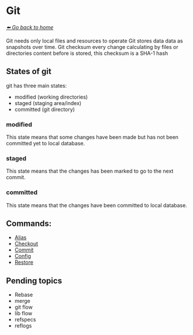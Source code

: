 # Git

*[:arrow_left: Go back to home](../README.md)*

Git needs only local files and resources to operate
Git stores data data as snapshots over time.
Git checksum every change calculating by files or directories content before is stored, this checksum is a SHA-1 hash 

## States of git
git has three main states:
- modified (working directories)
- staged (staging area/index)
- committed (git directory)

### modified
This state means that some changes have been made but has not been committed yet to local database.

### staged
This state means that the changes has been marked to go to the next commit.

### committed
This state means that the changes have been committed to local database.

## Commands:

- [Alias](./ALIAS.md)
- [Checkout](./CHECKOUT.md)
- [Commit](./COMMIT.md)
- [Config](./CONFIG.md)
- [Restore](./RESTORE.md)

## Pending topics
- Rebase
- merge
- git flow
- lib flow
- refspecs
- reflogs